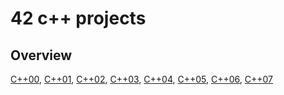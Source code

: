 # 42 c++ projects

## Overview
[C++00](https://github.com/hy-3/42_cpp/blob/master/c++00.pdf),
[C++01](https://github.com/hy-3/42_cpp/blob/master/c++01.pdf),
[C++02](https://github.com/hy-3/42_cpp/blob/master/c++02.pdf),
[C++03](https://github.com/hy-3/42_cpp/blob/master/c++03.pdf),
[C++04](https://github.com/hy-3/42_cpp/blob/master/c++04.pdf),
[C++05](https://github.com/hy-3/42_cpp/blob/master/c++05.pdf),
[C++06](https://github.com/hy-3/42_cpp/blob/master/c++06.pdf),
[C++07](https://github.com/hy-3/42_cpp/blob/master/c++07.pdf)
